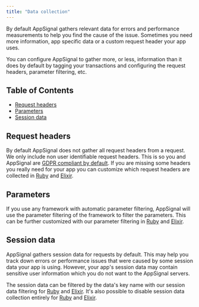 ```yaml
---
title: "Data collection"
---
```


By default AppSignal gathers relevant data for errors and performance measurements to help you find the cause of the issue. Sometimes you need more information, app specific data or a custom request header your app uses.

You can configure AppSignal to gather more, or less, information than it does by default by tagging your transactions and configuring the request headers, parameter filtering, etc.

## Table of Contents

- [Request headers](#request-headers)
- [Parameters](#parameters)
- [Session data](#session-data)

## Request headers

By default AppSignal does not gather all request headers from a request. We only include non user identifiable request headers. This is so you and AppSignal are [GDPR compliant by default](/appsignal/gdpr.html#allowed-request-headers-only). If you are missing some headers you really need for your app you can customize which request headers are collected in [Ruby](/ruby/configuration/options.html#option-request_headers) and [Elixir](/elixir/configuration/options.html#option-request_headers).

## Parameters

If you use any framework with automatic parameter filtering, AppSignal will use the parameter filtering of the framework to filter the parameters. This can be further customized with our parameter filtering in [Ruby](/ruby/configuration/parameter-filtering.html) and [Elixir](/elixir/configuration/parameter-filtering.html).

## Session data

AppSignal gathers session data for requests by default. This may help you track down errors or performance issues that were caused by some session data your app is using. However, your app's session data may contain sensitive user information which you do not want to the AppSignal servers.

The session data can be filtered by the data's key name with our session data filtering for [Ruby](/ruby/configuration/session-data-filtering.html) and [Elixir](/elixir/configuration/session-data-filtering.html). It's also possible to disable session data collection entirely for [Ruby](/ruby/configuration/session-data-filtering.html#skip-sending-session-data) and [Elixir](/elixir/configuration/session-data-filtering.html#skip-sending-session-data).
